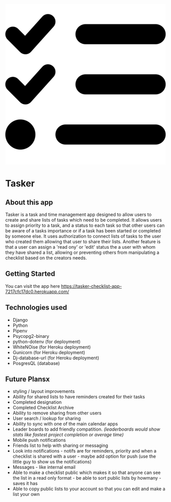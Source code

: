 ![Tasker Logo](/tasker_main_app/static/images/favicon.png)

# Tasker

## About this app
Tasker is a task and time management app designed to allow users to create and share lists of tasks which need to be completed. It allows users to assign priority to a task, and a status to each task so that other users can be aware of a tasks importance or if a task has been started or completed by someone else. It uses authorization to connect lists of tasks to the user who created them allowing that user to share their lists. Another feature is that a user can assign a 'read ony' or 'edit' status the a user with whom they have shared a list, allowing or preventing others from manipulating a checklist based on the creators needs.

## Getting Started
You can visit the app here https://tasker-checklist-app-7217cfc17dc0.herokuapp.com/

## Technologies used
- Django 
- Python 
- Pipenv 
- Psycopg2-binary 
- python-dotenv (for deployment) 
- WhiteNOise (for Heroku deployment) 
- Gunicorn (for Heroku deployment) 
- Dj-database-url (for Heroku deployment) 
- PosgresQL (database)

## Future Plansx 
- styling / layout improvements 
- Ability for shared lists to have reminders created for their tasks 
- Completed designation 
- Completed Checklist Archive
- Ability to remove sharing from other users
- User search / lookup for sharing
- Ability to sync with one of the main calendar apps
- Leader boards to add friendly compatition. *(leaderboards would show stats like fastest project completion or average time)*
- Mobile push notifications 
- Friends list to help with sharing or messaging
- Look into notifications - notifs are for reminders, priority and when a checklist is shared with a user - maybe add option for push (use the  little guy to show us the notifications)
- Messages - like internal email
- Able to make a checklist public which makes it so that anyone can see the list in a read only format - be able to sort public lists by howmany    - saves it has
- Able to copy public lists to your account so that you can edit and make a list your own